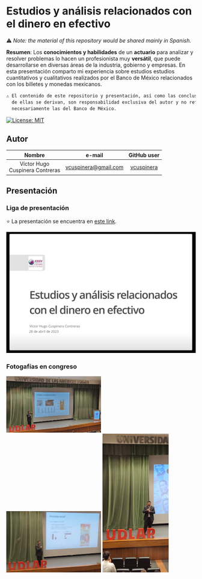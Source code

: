 # Estudios y análisis relacionados con el dinero en efectivo

⚠️ *Note: the material of this repository would be shared mainly in Spanish.*

**Resumen**: Los **conocimientos y habilidades** de un **actuario** para analizar y resolver problemas lo hacen un profesionista muy **versátil**, que puede desarrollarse en diversas áreas de la industria, gobierno y empresas. En esta presentación comparto mi experiencia sobre estudios estudios cuantitativos y cualitativos realizados por el Banco de México relacionados con los billetes y monedas mexicanos. 

```diff
⚠ El contenido de este repositorio y presentación, así como las conclusiones que
  de ellas se derivan, son responsabilidad exclusiva del autor y no reflejan
  necesariamente las del Banco de México.
```

[![License:
MIT](https://img.shields.io/badge/License-MIT-yellow.svg)](https://opensource.org/licenses/MIT)

## Autor

|Nombre |e-mail |GitHub user|  
|:----:|:----:|:-----:|  
|Víctor Hugo <br>Cuspinera Contreras | vcuspinera@gmail.com | [vcuspinera](https://github.com/vcuspinera) |  

## Presentación

### Liga de presentación

⭐️ La presentación se encuentra en [este link](https://vcuspinera.github.io/Cash_studies/Presentacion.html#1).

[![](images/00_lamina01.png)](https://vcuspinera.github.io/Cash_studies/Presentacion.html#1)

### Fotogafías en congreso

<div class="columns-2">

<img src="images/00_estudios_1.png" width="50%">

<img src="images/00_estudios_2.png"  width="50%">

<img src="images/00_estudios_3.png"  width="35%">

</div>